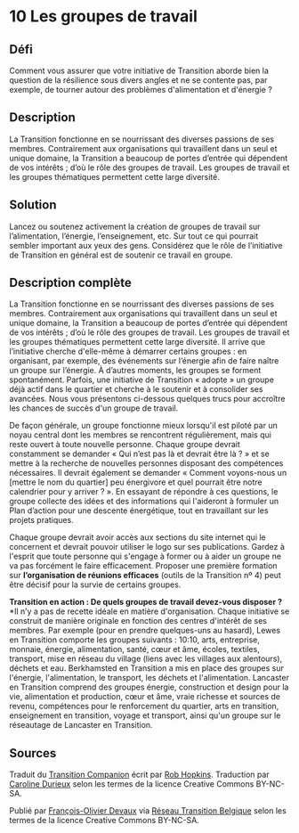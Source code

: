 # 10 Les groupes de travail

## Défi
Comment vous assurer que votre initiative de Transition aborde bien la question de la résilience sous divers angles et ne se contente pas, par exemple, de tourner autour des problèmes d'alimentation et d'énergie ?

## Description
La Transition fonctionne en se nourrissant des diverses passions de ses membres. Contrairement aux organisations qui travaillent dans un seul et unique domaine, la Transition a beaucoup de portes d’entrée qui dépendent de vos intérêts ; d’où le rôle des groupes de travail. Les groupes de travail et les groupes thématiques permettent cette large diversité. 

## Solution
Lancez ou soutenez activement la création de groupes de travail sur l’alimentation, l’énergie, l’enseignement, etc. Sur tout ce qui pourrait sembler important aux yeux des gens. Considérez que le rôle de l’initiative de Transition en général est de soutenir ce travail en groupe. 

## Description complète
La Transition fonctionne en se nourrissant des diverses passions de ses membres. Contrairement aux organisations qui travaillent dans un seul et unique domaine, la Transition a beaucoup de portes d’entrée qui dépendent de vos intérêts ; d’où le rôle des groupes de travail. Les groupes de travail et les groupes thématiques permettent cette large diversité. Il arrive que l’initiative cherche d'elle-même à démarrer certains groupes : en organisant, par exemple, des événements sur l’énergie afin de faire naître un groupe sur l’énergie. À d’autres moments, les groupes se forment spontanément. Parfois, une initiative de Transition « adopte » un groupe déjà actif dans le quartier et cherche à le soutenir et à consolider ses avancées. Nous vous présentons ci-dessous quelques trucs pour accroître les chances de succès d'un groupe de travail.

De façon générale, un groupe fonctionne mieux lorsqu'il est piloté par un noyau central dont les membres se rencontrent régulièrement, mais qui reste ouvert à toute nouvelle personne. Chaque groupe devrait constamment se demander « Qui n’est pas là et devrait être là ? » et se mettre à la recherche de nouvelles personnes disposant des compétences nécessaires. Il devrait également se demander « Comment voyons-nous un [mettre le nom du quartier] peu énergivore et quel pourrait être notre calendrier pour y arriver ? ». En essayant de répondre à ces questions, le groupe collecte des idées et des informations qui l'aideront à formuler un Plan d’action pour une descente énergétique, tout en travaillant sur les projets pratiques.

Chaque groupe devrait avoir accès aux sections du site internet qui le concernent et devrait pouvoir utiliser le logo sur ses publications. Gardez à l'esprit que toute personne qui s'engage à former ou à aider un groupe ne va pas forcément le faire efficacement. Proposer une première formation sur **l’organisation de réunions efficaces** (outils de la Transition nº 4)  peut être décisif pour la survie de certains groupes. 

**Transition en action : De quels groupes de travail devez-vous disposer ?**
*Il n’y a pas de recette idéale en matière d'organisation. Chaque initiative se construit de manière originale en fonction des centres d'intérêt de ses membres. Par exemple (pour en prendre quelques-uns au hasard), Lewes en Transition comporte les groupes suivants : 10:10, arts, entreprise, monnaie, énergie, alimentation, santé, cœur et âme, écoles, textiles, transport, mise en réseau du village (liens avec les villages aux alentours), déchets et eau. Berkhamsted en Transition a mis en place des groupes sur l'énergie, l'alimentation, le transport, les déchets et l'alimentation. Lancaster en Transition comprend des groupes énergie, construction et design pour la vie, alimentation et production, cœur et âme, vraie richesse et sources de revenu, compétences pour le renforcement du quartier, arts en transition, enseignement en transition, voyage et transport, ainsi qu'un groupe sur le réseautage de Lancaster en Transition.

## Sources
Traduit du [Transition Companion](https://www.transitionnetwork.org/transition-companion) écrit par [Rob Hopkins](https://www.transitionnetwork.org/about/people/staff-and-key-contributors). Traduction par [Caroline Durieux](http://www.reseautransition.be/articles/author/caroline-durieux/) selon les termes de la licence Creative Commons BY-NC-SA.

Publié par [François-Olivier Devaux](mailto:francois@reseautransition.be) via [Réseau Transition Belgique](http://www.reseautransition.be/) selon les termes de la licence Creative Commons BY-NC-SA.
